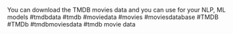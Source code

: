 You can download the TMDB movies data and you can use for your NLP, ML models
#tmdbdata
#tmdb
#moviedata
#movies
#moviesdatabase
#TMDB
#TMDb
#tmdbmoviesdata
#tmdb movie data
